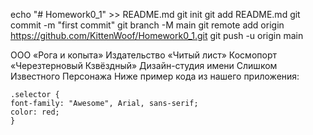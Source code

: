 echo "# Homework0_1" >> README.md
git init
git add README.md
git commit -m "first commit"
git branch -M main
git remote add origin https://github.com/KittenWoof/Homework0_1.git
git push -u origin main

ООО «Рога и копыта»
Издательство «Читый лист»
Космопорт «Черезтерновый Кзвёздный»
Дизайн-студия имени Слишком Известного Персонажа
Ниже пример кода из нашего приложения:

    .selector {
    font-family: "Awesome", Arial, sans-serif;
    color: red;
    }